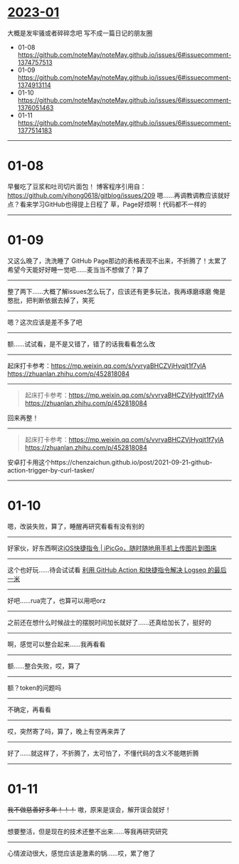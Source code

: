 # [2023-01](https://github.com/noteMay/noteMay.github.io/issues/6)

大概是发牢骚或者碎碎念吧
写不成一篇日记的朋友圈

- 01-08 https://github.com/noteMay/noteMay.github.io/issues/6#issuecomment-1374757513
- 01-09 https://github.com/noteMay/noteMay.github.io/issues/6#issuecomment-1374913114
- 01-10 https://github.com/noteMay/noteMay.github.io/issues/6#issuecomment-1376051463
- 01-11 https://github.com/noteMay/noteMay.github.io/issues/6#issuecomment-1377514183

---

# 01-08
早餐吃了豆浆和吐司切片面包！
博客程序引用自：<https://github.com/yihong0618/gitblog/issues/209>
嗯……再调教调教应该就好点？看来学习GitHub也得提上日程了
草，Page好烦啊！代码都不一样的

---

# 01-09

又这么晚了，洗洗睡了
GitHub Page那边的表格表现不出来，不折腾了！太累了
希望今天能好好睡一觉吧……麦当当不想做了？算了

---

整了两下……大概了解issues怎么玩了，应该还有更多玩法，我再琢磨琢磨
俺是憨批，把判断依据去掉了，笑死

---

嗯？这次应该是差不多了吧

---

额……试试看，是不是又错了，错了的话我看看怎么改

---

起床打卡参考：https://mp.weixin.qq.com/s/vvryaBHCZVjHyqjt1f7ylA
https://zhuanlan.zhihu.com/p/452818084

---

> 起床打卡参考：https://mp.weixin.qq.com/s/vvryaBHCZVjHyqjt1f7ylA https://zhuanlan.zhihu.com/p/452818084

回来再整！

---

> 起床打卡参考：https://mp.weixin.qq.com/s/vvryaBHCZVjHyqjt1f7ylA https://zhuanlan.zhihu.com/p/452818084

安卓打卡用这个https://chenzaichun.github.io/post/2021-09-21-github-action-trigger-by-curl-tasker/

---

# 01-10

嗯，改装失败，算了，睡醒再研究看看有没有别的

---

好家伙，好东西啊这[iOS快捷指令 | iPicGo，随时随地用手机上传图片到图床](https://cloud.tencent.com/developer/article/1918283)

---

这个也好玩……待会试试看
[利用 GitHub Action 和快捷指令解决 Logseq 的最后一米](https://frostming.com/2022/03-20/logseq-journal-automation/)

---

好吧……rua完了，也算可以用吧orz

---

之前还在想什么时候战士的摆脱时间加长就好了……还真给加长了，挺好的

---

啊，感觉可以整合起来……我再看看

---

额……整合失败，哎，算了

---

额？token的问题吗

---

不确定，再看看

---

哎，突然寄了吗，算了，晚上有空再来弄了

---

好了……就这样了，不折腾了，太可怕了，不懂代码的含义不能瞎折腾

---

# 01-11

~~我不做慈善好多年！！！~~
嗷，原来是误会，解开误会就好！

---

想要整活，但是现在的技术还整不出来……等我再研究研究

---

心情波动很大，感觉应该是激素的锅……哎，累了倦了
